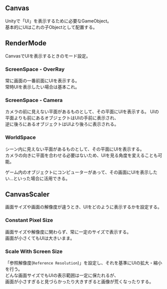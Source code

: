 ## Canvas
Unityで「UI」を表示するために必要なGameObject。  
基本的にUIはこれの子Objectとして配置する。

## RenderMode
CanvasでUIを表示するときのモード設定。

### ScreenSpace - OverRay
常に画面の一番前面にUIを表示する。  
常時UIを表示したい場合は基本これ。

### ScreenSpace - Camera
カメラの前に見えない平面があるものとして、その平面にUIを表示する。
UIの平面よりも前にあるオブジェクトはUIの手前に表示され、  
逆に後ろにあるオブジェクトはUIより後ろに表示される。

### WorldSpace
シーン内に見えない平面があるものとして、その平面にUIを表示する。  
カメラの向きに平面を合わせる必要はないため、UIを見る角度を変えることも可能。

ゲーム内のオブジェクトにコンピューターがあって、その画面にUIを表示したい…といった場合に活用できる。

## CanvasScaler
画面サイズや画面の解像度が違うとき、UIをどのように表示するかを設定する。

### Constant Pixel Size
画面サイズや解像度に関わらず、常に一定のサイズで表示する。  
画面が小さくてもUIは大きいまま。

### Scale With Screen Size
「参照解像度(`Reference Resolution`)」を設定し、それを基準にUIの拡大・縮小を行う。  
どんな画面サイズでもUIの表示範囲は一定に保たれるが、  
画面が小さすぎると見づらかったり大きすぎると画像が荒くなったりする。

